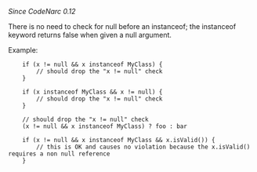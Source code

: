 
*Since CodeNarc 0.12*

There is no need to check for null before an instanceof; the instanceof keyword returns false when given a null argument.

Example:

```
    if (x != null && x instanceof MyClass) {
        // should drop the "x != null" check
    }

    if (x instanceof MyClass && x != null) {
        // should drop the "x != null" check
    }

    // should drop the "x != null" check
    (x != null && x instanceof MyClass) ? foo : bar

    if (x != null && x instanceof MyClass && x.isValid()) {
        // this is OK and causes no violation because the x.isValid() requires a non null reference
    }
```

